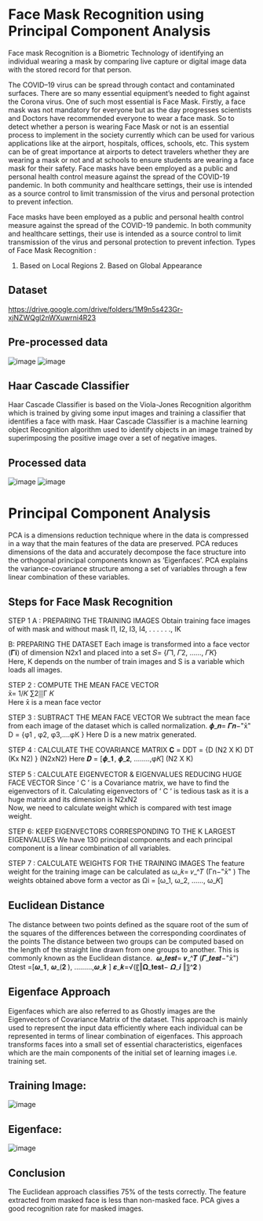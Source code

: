 # Face Mask Recognition using Principal Component Analysis
Face mask Recognition is a Biometric Technology of identifying an individual wearing a mask by comparing live capture or digital image data with the stored record for that person.

The COVID–19 virus can be spread through contact and contaminated surfaces. There are so many essential equipment’s needed to fight against the Corona virus. One of such most essential is Face Mask. Firstly, a face mask was not mandatory for everyone but as the day progresses scientists and Doctors have recommended everyone to wear a face mask. So to detect whether a person is wearing Face Mask or not is an essential process to implement in the society currently which can be used for various applications like at the airport, hospitals, offices, schools, etc. This system can be of great importance at airports to detect travelers whether they are wearing a mask or not and at schools to ensure students are wearing a face mask for their safety. Face masks have been employed as a public and  personal health control measure against the spread of the COVID-19 pandemic. In both community and healthcare settings, their use is intended as a source control to limit transmission of the virus and personal protection to prevent infection.

Face masks have been employed as a public and  personal health control measure against the spread of the COVID-19 pandemic. In both community and healthcare settings, their use is intended as a source control to limit transmission of the virus and personal protection to prevent infection.
Types of Face Mask Recognition :
1. Based on Local Regions    2. Based on Global Appearance

## Dataset
https://drive.google.com/drive/folders/1M9n5s423Gr-xjNZWQgl2nWXuwrni4R23

## Pre-processed data
![image](https://user-images.githubusercontent.com/70087327/130550778-1896608c-b28a-4410-8ea4-19103bf606da.png)
![image](https://user-images.githubusercontent.com/70087327/130550802-b713c7c5-3c33-4576-993b-648a3e8f3422.png)

## Haar Cascade Classifier 
Haar Cascade Classifier is based on the Viola-Jones Recognition algorithm which is trained by giving some input images and training a classifier that identifies a face with mask.  Haar Cascade Classifier is a machine learning object Recognition algorithm used to identify objects in an image trained by superimposing the positive image over a set of negative images.

## Processed data
![image](https://user-images.githubusercontent.com/70087327/130550669-31eafe5b-cd30-45bb-95e5-64a3136b9083.png)
![image](https://user-images.githubusercontent.com/70087327/130550699-49859d61-1f8a-4d38-bba0-647f914aef5a.png)

# Principal Component Analysis
PCA is a dimensions reduction technique where in the data is compressed in a way that the main features of the data are preserved.
PCA reduces dimensions of the data and accurately decompose the face structure into the orthogonal principal components known as ‘Eigenfaces’.
PCA explains the variance-covariance structure among a set of variables through a few linear combination of these variables.

## Steps for Face Mask Recognition
STEP 1 
A : PREPARING THE TRAINING IMAGES
Obtain training face images of with mask and without mask I1, I2, I3, I4, . . . . . ., IK

B: PREPARING THE DATASET
Each image is transformed into a face vector (𝚪𝐢) of dimension N2x1 and placed into a set 
 𝑆= {𝛤1, 𝛤2, ……, 𝛤𝐾}  
Here, K depends on the number of train images and S is a variable which loads all images. 

STEP 2 : COMPUTE THE MEAN FACE VECTOR     
x̄=  1/𝐾  ∑2▒Г 𝐾               
Here x̄ is a mean face vector 

STEP 3 : SUBTRACT THE MEAN FACE VECTOR
We subtract the mean face from each image of the dataset which is called normalization.
𝝓_𝒏= 𝜞𝒏−"x̄"
                           D = {φ1 , φ2, φ3,….φK }
 Here D is a new matrix generated.
 
STEP 4 : CALCULATE THE COVARIANCE MATRIX
           𝐂      = DDT
                    = {D (N2 X K) DT (Kx N2) } (N2xN2)
Here 𝑫 = [𝝓_𝟏, 𝝓_𝟐, ……..,φ𝐾] (N2 X K)

STEP 5 : CALCULATE EIGENVECTOR & EIGENVALUES REDUCING HUGE FACE VECTOR 
Since ‘ C ’ is a Covariance matrix, we have to find the eigenvectors of it.
Calculating eigenvectors of ‘ C ‘ is tedious task as it is a huge matrix and its dimension is N2xN2  
Now, we need to calculate weight which is compared with test image weight.

STEP 6: KEEP EIGENVECTORS CORRESPONDING TO THE K LARGEST EIGENVALUES
We have 130 principal components and each principal component is a linear combination of all variables. 

STEP 7 : CALCULATE WEIGHTS FOR THE TRAINING IMAGES
The feature weight for the training image can be calculated as 
ω_𝑘= 𝑣_^𝑇 (Γn−"x̄" )
The weights obtained above form a vector as 
Ωi = [ω_1, ω_2, ……, ω_𝐾]

## Euclidean Distance
The distance between two points defined as the square root of the sum of the squares of the differences between the corresponding coordinates of the points
The distance between two groups can be computed based on the length of the straight line drawn from one groups to another. This is commonly known as the Euclidean distance. 
𝝎_𝒕𝒆𝒔𝒕= 𝒗_^𝑻 (𝜞_𝒕𝒆𝒔𝒕−"x̄")
         Ωtest =[𝝎_𝟏, 𝝎_(𝟐 ), ………,𝝎_𝒌 ]
𝜺_𝒌=√(〖‖𝛀_𝐭𝐞𝐬𝐭− 𝜴_𝒊 ‖〗^𝟐  )

## Eigenface Approach
Eigenfaces which are also referred to as Ghostly images are the Eigenvectors of Covariance Matrix of the dataset.
This approach is mainly used to represent the input data efficiently where each individual can be represented in terms of linear combination of eigenfaces.
This approach transforms faces into a small set of essential characteristics, eigenfaces which are the main components of the initial set of learning images i.e. training set.

## Training Image:
![image](https://user-images.githubusercontent.com/70087327/130551265-120aa6f3-776d-43cf-8f1f-2fc09d9c0ced.png)

## Eigenface:
![image](https://user-images.githubusercontent.com/70087327/130551296-c5b3f15f-f205-46ad-8cdd-fbd0628a1fe9.png)

## Conclusion
The Euclidean approach classifies 75% of the tests correctly.
The feature extracted from masked face is less than non-masked face.
PCA gives a good recognition rate for masked images.
